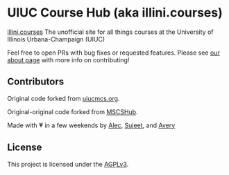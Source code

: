 # UIUC Course Hub (aka illini.courses)

[illini.courses](https://illini.courses) The unofficial site for all things courses at the University of Illinois Urbana-Champaign (UIUC)

Feel free to open PRs with bug fixes or requested features. Please see [our about page](https://illini.courses/about) with more info on contributing!

## Contributors

Original code forked from [uiucmcs.org](https://github.com/uiuc-mcs/uiuc-mcs).

Original-original code forked from [MSCSHub](https://github.com/MSCSHub/MSCSHub).

Made with 💗 in a few weekends by [Alec](https://www.linkedin.com/in/mrfixitalec/), [Sujeet](https://www.linkedin.com/in/sujeet-bh/), and [Avery](https://www.linkedin.com/in/aplote/)


## License

This project is licensed under the [AGPLv3](https://www.gnu.org/licenses/agpl-3.0.html).
